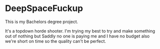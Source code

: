 # DeepSpaceFuckup
This is my Bachelors degree project.

It's a topdown horde shooter. I'm trying my best to try and make something out of nothing but
Saddly no one is paying me and I have no budget also we're short on time so the quality can't be perfect.
